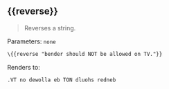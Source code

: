 ## \{{reverse}}

> Reverses a string.

Parameters: `none`

```handlebars
\{{reverse "bender should NOT be allowed on TV."}}
```
Renders to:

```
.VT no dewolla eb TON dluohs redneb
```
